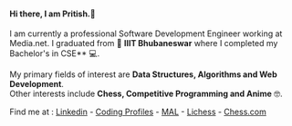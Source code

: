#### Hi there, I am Pritish.👋

I am currently a professional Software Development Engineer working at Media.net. 
I graduated from 🏫 **IIIT Bhubaneswar**  where I completed my Bachelor's in CSE** 💻.
    
My primary fields of interest are **Data Structures, Algorithms and Web Development**.   
Other interests include **Chess, Competitive Programming and Anime** 🤓.

Find me at : [Linkedin](https://in.linkedin.com/in/pritishn) - [Coding Profiles](https://www.stopstalk.com/user/profile/pritishn) - [MAL](https://myanimelist.net/profile/Coder_Otaku) - [Lichess](https://lichess.org/@/pritishn) - [Chess.com](https://www.chess.com/member/pritishn)


